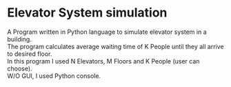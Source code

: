 # Elevator System simulation
A Program written in Python language to simulate elevator system in a building. <br />
The program calculates average waiting time of K People until they all arrive to desired floor. <br />
In this program I used N Elevators, M Floors and K People (user can choose). <br />
W/O GUI, I used Python console.
